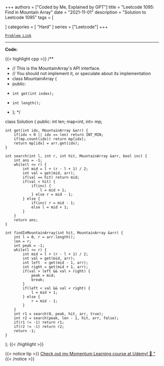 
+++
authors = ["Coded by Me, Explained by GPT"]
title = "Leetcode 1095: Find in Mountain Array"
date = "2021-11-01"
description = "Solution to Leetcode 1095"
tags = [
    
]
categories = [
    "Hard"
]
series = ["Leetcode"]
+++



[`Problem Link`](https://leetcode.com/problems/find-in-mountain-array/description/)

---

**Code:**

{{< highlight cpp >}}
/**
 * // This is the MountainArray's API interface.
 * // You should not implement it, or speculate about its implementation
 * class MountainArray {
 *   public:
 *     int get(int index);
 *     int length();
 * };
 */

class Solution {
public:
    int len;
    map<int, int> mp;
    
    int get(int idx, MountainArray &arr) {
        if(idx < 0 || idx == len) return INT_MIN;
        if(mp.count(idx)) return mp[idx];
        return mp[idx] = arr.get(idx);
    }
    
    int search(int l, int r, int hit, MountainArray &arr, bool inc) {
        int ans = -1;
        while(l <= r) {
            int mid = l + (r - l + 1) / 2;
            int val = get(mid, arr);
            if(val == hit) return mid;
            if(val < hit) {
                if(inc) {
                    l = mid + 1;
                } else r = mid - 1;
            } else {
                if(inc) r = mid - 1;
                else l = mid + 1;
            }
        }
        return ans;
    }
    
    int findInMountainArray(int hit, MountainArray &arr) {
        int l = 0, r = arr.length();
        len = r;
        int peak = -1;
        while(l <= r) {
            int mid = l + (r - l + 1) / 2;
            int val = get(mid, arr);
            int left  = get(mid - 1, arr);
            int right = get(mid + 1, arr);            
            if(val > left && val > right) {
                peak = mid;
                break;
            }
            if(left < val && val < right) {
                l = mid + 1;
            } else {
                r = mid - 1;
            }
        }
        int r1 = search(0, peak, hit, arr, true);
        int r2 = search(peak, len - 1, hit, arr, false);
        if(r1 != -1) return r1;
        if(r2 != -1) return r2;
        return -1;
    }
};
{{< /highlight >}}



{{< notice tip >}}
[Check out my Momentum Learning course at Udemy! 🚀 "](https://www.udemy.com/course/blind-75-the-data-structures-and-algorithms-essentials/)
{{< /notice >}}

